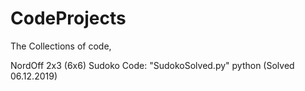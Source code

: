 # CodeProjects
The Collections of code, 

NordOff 2x3 (6x6) Sudoko Code: "SudokoSolved.py" python (Solved 06.12.2019) 
